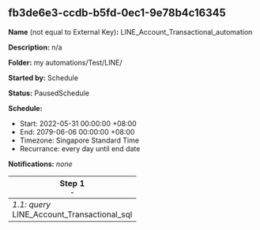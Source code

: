 ## fb3de6e3-ccdb-b5fd-0ec1-9e78b4c16345

**Name** (not equal to External Key)**:** LINE_Account_Transactional_automation

**Description:** n/a

**Folder:** my automations/Test/LINE/

**Started by:** Schedule

**Status:** PausedSchedule

**Schedule:**

* Start: 2022-05-31 00:00:00 +08:00
* End: 2079-06-06 00:00:00 +08:00
* Timezone: Singapore Standard Time
* Recurrance: every day until end date

**Notifications:** _none_


| Step 1<br>_<small>-</small>_ |
| --- |
| _1.1: query_<br>LINE_Account_Transactional_sql |
